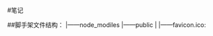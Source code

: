 <!--
 * @Author: your name
 * @Date: 2021-09-07 10:52:55
 * @LastEditTime: 2021-09-07 15:41:35
 * @LastEditors: Please set LastEditors
 * @Description: In User Settings Edit
 * @FilePath: \text\README.md
-->
#笔记

##脚手架文件结构：
|——node_modiles
|——public
|  |——favicon.ico:
